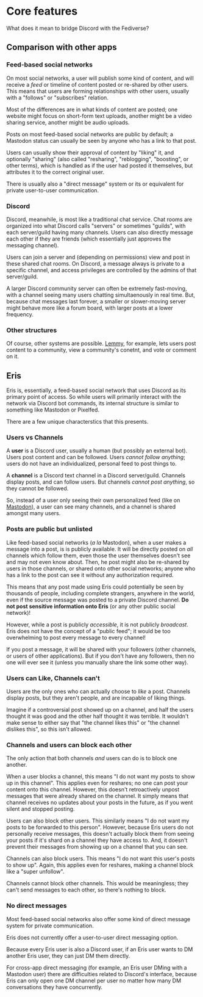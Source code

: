 # Core features

What does it mean to bridge Discord with the Fediverse? 

## Comparison with other apps

### Feed-based social networks

On most social networks, a user will publish some kind of content, and will receive a *feed* or timeline of content posted or re-shared by other users. This means that users are forming relationships with other users, usually with a "follows" or "subscribes" relation. 

Most of the differences are in what kinds of content are posted; one website might focus on short-form text uploads, another might be a video sharing service, another might be audio uploads.

Posts on most feed-based social networks are public by default; a Mastodon status can usually be seen by anyone who has a link to that post. 

Users can usually show their approval of content by "liking" it, and optionally "sharing" (also called "resharing", "reblogging", "boosting", or other terms), which is handled as if the user had posted it themselves, but attributes it to the correct original user.

There is usually also a "direct message" system or its or equivalent for private user-to-user communication.

### Discord

Discord, meanwhile, is most like a traditional chat service. Chat rooms are organized into what Discord calls "servers" or sometimes "guilds", with each server/guild having many channels. Users can also directly message each other if they are friends (which essentially just approves the messaging channel).

Users can join a server and (depending on permissions) view and post in these shared chat rooms. On Discord, a message always is private to a specific channel, and access privileges are controlled by the admins of that server/guild.

A larger Discord community server can often be extremely fast-moving, with a channel seeing many users chatting simultaenously in real time. But, because chat messages last forever, a smaller or slower-moving server might behave more like a forum board, with larger posts at a lower frequency.

### Other structures

Of course, other systems are possible. [Lemmy](https://join-lemmy.org), for example, lets users post content to a community, view a community's conetnt, and vote or comment on it.

## Eris

Eris is, essentially, a feed-based social network that uses Discord as its primary point of access. So while users will primarily interact with the network via Discord bot commands, its internal structure is similar to something like Mastodon or Pixelfed.

There are a few unique characterstics that this presents.

### Users vs Channels

A **user** is a Discord user, usually a human (but possibly an external bot). Users post content and can be followed. Users *cannot follow anything*; users do not have an individualized, personal feed to post things to. 

A **channel** is a Discord text channel in a Discord server/guild. Channels display posts, and can follow users. But channels *cannot post anything*, so they cannot be followed. 

So, instead of a user only seeing their own personalized feed (like on [Mastodon](https://joinmastodon.org/)), a user can see many channels, and a channel is shared amongst many users. 

### Posts are public but unlisted

Like feed-based social networks (*a la* Mastodon), when a user makes a message into a post, is is publicly available. It will be directly posted on *all* channels which follow them, even those the user themselves doesn't see and may not even know about. Then, he post might also be re-shared by users in those channels, or shared onto other social networks; anyone who has a link to the post can see it without any authorization required.

This means that any post made using Eris could potentially be seen by thousands of people, including complete strangers, anywhere in the world, even if the source message was posted to a private Discord channel. **Do not post sensitive information onto Eris** (or any other public social network)!

However, while a post is publicly *accessible*, it is not publicly *broadcast*. Eris does not have the concept of a "public feed"; it would be too overwhelming to post every message to every channel! 

If you post a message, it will be shared with your followers (other channels, or users of other applications). But if you don't have any followers, then no one will ever see it (unless you manually share the link some other way).

### Users can Like, Channels can't

Users are the only ones who can actually choose to *like* a post. Channels display posts, but they aren't people, and are incapable of liking things.

Imagine if a controversial post showed up on a channel, and half the users thought it was good and the other half thought it was terrible. It wouldn't make sense to either say that "the channel likes this" or "the channel dislikes this", so this isn't allowed.

### Channels and users can block each other

The only action that both channels *and* users can do is to block one another.

When a user blocks a channel, this means "I do not want my posts to show up in this channel". This applies even for reshares; no one can post your content onto this channel. However, this doesn't retroactively unpost messages that were already shared on the channel. It simply means that channel receives no updates about your posts in the future, as if you went silent and stopped posting.

Users can also block other users. This similarly means "I do not want my posts to be forwarded to this person". However, because Eris users do not personally receive messages, this doesn't actually block them from seeing your posts if it's shard on a channel they have access to. And, it doesn't prevent their messages from showing up on a channel that you can see.

Channels can also block users. This means "I do not want this user's posts to show up". Again, this applies even for reshares, making a channel block like a "super unfollow".

Channels cannot block other channels. This would be meaningless; they can't send messages to each other, so there's nothing to block.

### No direct messages

Most feed-based social networks also offer some kind of direct message system for private communication. 

Eris does not currently offer a user-to-user direct messaging option. 

Because every Eris user is also a Discord user, if an Eris user wants to DM another Eris user, they can just DM them directly. 

For cross-app direct messaging (for example, an Eris user DMing with a Mastodon user) there are difficulties related to Discord's interface, because Eris can only open one DM channel per user no matter how many DM conversations they have concurrently.